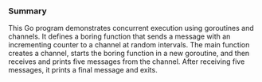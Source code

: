 ### Summary
This Go program demonstrates concurrent execution using goroutines and channels. It defines a boring function that sends a message with an incrementing counter to a channel at random intervals. The main function creates a channel, starts the boring function in a new goroutine, and then receives and prints five messages from the channel. After receiving five messages, it prints a final message and exits.